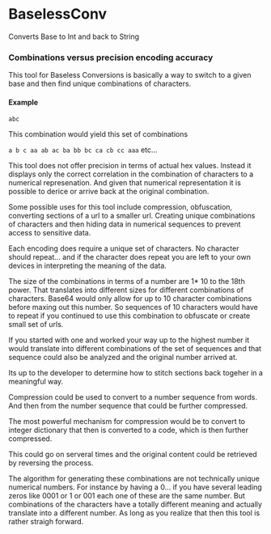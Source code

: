 # BaselessConv
Converts Base to Int and back to String

### Combinations versus precision encoding accuracy

This tool for Baseless Conversions is basically a way to switch to a given base and then find unique combinations of characters.  

#### Example
`abc`

This combination would yield this set of combinations

`
a
b
c
aa
ab
ac
ba
bb
bc
ca
cb
cc
aaa
`
etc...


This tool does not offer precision in terms of actual hex values.  Instead it displays only the correct correlation in the combination of characters to a numerical represenation.  And given that numerical representation it is possible to derice or arrive back at the original combination.

Some possible uses for this tool include compression, obfuscation, converting sections of a url to a smaller url.  Creating unique combinations of characters and then hiding data in numerical sequences to prevent access to sensitive data.

Each encoding does require a unique set of characters.  No character should repeat... and if the character does repeat you are left to your own devices in interpreting the meaning of the data.

The size of the combinations in terms of a number are 1* 10 to the 18th power.  That translates into different sizes for different combinations of characters.  Base64 would only allow for up to 10 character combinations before maxing out this number.  So sequences of 10 characters would have to repeat if you continued to use this combination to obfuscate or create small set of urls.  

If you started with one and worked your way up to the highest number it would translate into different combinations of the set of sequences and that sequence could also be analyzed and the original number arrived at.

Its up to the developer to determine how to stitch sections back togeher in a meaningful way.

Compression could be used to convert to a number sequence from words.  And then from the number sequence that could be further compressed.

The most powerful mechanism for compression would be to convert to integer dictionary that then is converted to a code, which is then further compressed.

This could go on serveral times and the original content could be retrieved by reversing the process.

The algorithm for generating these combinations are not technically unique numerical numbers.  For instance by having a 0... if you have several leading zeros like 0001  or 1 or 001  each one of these are the same number.  But combinations of the characters have a totally different meaning and actually translate into a different number.  As long as you realize that then this tool is rather straigh forward.
